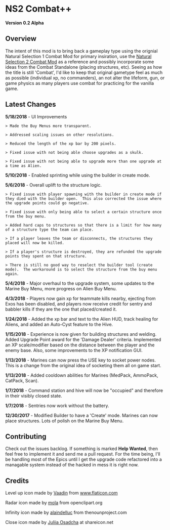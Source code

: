 # NS2 Combat++
**Version 0.2 Alpha**

## Overview
The intent of this mod is to bring back a gameplay type using the orignial Natural Selection 1 Combat Mod for primary insiration, use the [Natural Selection 2 Combat Mod](https://github.com/AlexHayton/NS2Combat) as a reference and possibly incorporate some ideas from the Combat Standalone (placing structures, etc).  Seeing as how the title is still 'Combat', I'd like to keep that original gametype feel as much as possible (individual xp, no commanders), an not alter the lifeform, gun, or game physics as many players use combat for practicing for the vanilla game.

## Latest Changes
**5/18/2018** - UI Improvements

    > Made the Buy Menus more transparent.

    > Addressed scaling issues on other resolutions.

    > Reduced the length of the xp bar by 200 pixels.

    > Fixed issue with not being able choose upgrades as a skulk.

    > Fixed issue with not being able to upgrade more than one upgrade at a time as Alien.

**5/10/2018** - Enabled sprinting while using the builder in create mode.

**5/6/2018** - Overall uplift to the structure logic.

    > Fixed issue with player spawning with the builder in create mode if they died with the builder open.  This also corrected the issue where the upgrade points could go negative.
    
    > Fixed issue with only being able to select a certain structure once from the buy menu.
    
    > Added hard caps to structures so that there is a limit for how many of a structure type the team can place.
    
    > If a player leaves the team or disconnects, the structures they placed will now be killed.
    
    > If a player's structure is destroyed, they are refunded the upgrade points they spent on that structure.
    
    > There is still no good way to reselect the builder tool (create mode).  The workaround is to select the structure from the buy menu again.

**5/4/2018** - Major overhaul to the upgrade system, some updates to the Marine Buy Menu, more progress on Alien Buy Menu.

**4/3/2018** - Players now gain xp for teammate kills nearby, ejecting from Exos has been disabled, and players now receive credit for sentry and babbler kills if they are the one that placed/created it.

**1/24/2018** - Added the xp bar and text to the Alien HUD, track healing for Aliens, and added an Auto-Cyst feature to the Hive.

**1/15/2018** - Experience is now given for building structures and welding.  Added Upgrade Point award for the 'Damage Dealer' criteria.  Implemented an XP scale/modifier based on the distance between the player and the enemy base. Also, some improvements to the XP notification GUI.

**1/13/2018** - Marines can now press the USE key to socket power nodes.  This is a change from the original idea of socketing them all on game start.

**1/13/2018** - Added cooldown abilities for Marines (MedPack, AmmoPack, CatPack, Scan).

**1/7/2018** - Command station and hive will now be "occupied" and therefore in their visibly closed state.

**1/7/2018** - Sentries now work without the battery.

**12/30/2017** - Modified Builder to have a 'Create' mode.  Marines can now place structures.  Lots of polish on the Marine Buy Menu.

## Contributing
Check out the issues backlog.  If something is marked **Help Wanted**, then feel free to implement it and send me a pull request.  For the time being, I'll be handling most of the Epics until I get the upgrade code refactored into a managable system instead of the hacked in mess it is right now.

## Credits
Level up icon made by [Vaadin](https://www.flaticon.com/authors/vaadin) from www.flaticon.com

Radar icon made by [mola](https://openclipart.org/user-detail/mola) from openclipart.org

Infinity icon made by [alaindelluc](https://thenounproject.com/alaindelluc/) from thenounproject.com

Close icon made by [Juliia Osadcha](https://www.shareicon.net/author/juliia-osadcha) at shareicon.net
